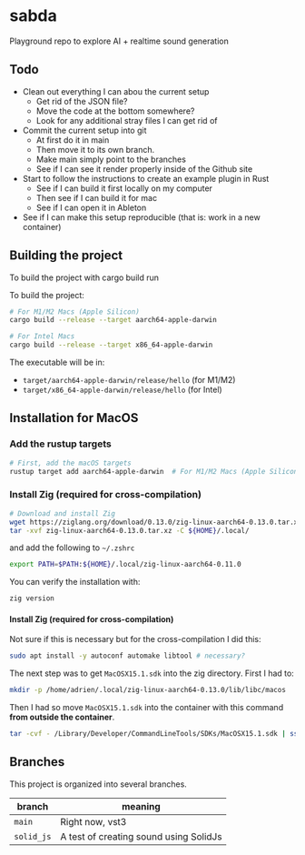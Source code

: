 # sabda

Playground repo to explore AI + realtime sound generation

## Todo

- Clean out everything I can abou the current setup
    - Get rid of the JSON file?
    - Move the code at the bottom somewhere?
    - Look for any additional stray files I can get rid of
- Commit the current setup into git
    - At first do it in main
    - Then move it to its own branch.
    - Make main simply point to the branches
    - See if I can see it render properly inside of the Github site
- Start to follow the instructions to create an example plugin in Rust
    - See if I can build it first locally on my computer
    - Then see if I can build it for mac
    - See if I can open it in Ableton
- See if I can make this setup reproducible (that is: work in a new container)

## Building the project

To build the project with cargo build run

To build the project:

```bash
# For M1/M2 Macs (Apple Silicon)
cargo build --release --target aarch64-apple-darwin

# For Intel Macs
cargo build --release --target x86_64-apple-darwin
```

The executable will be in:

- `target/aarch64-apple-darwin/release/hello` (for M1/M2)
- `target/x86_64-apple-darwin/release/hello` (for Intel)

## Installation for MacOS

### Add the rustup targets

```bash
# First, add the macOS targets
rustup target add aarch64-apple-darwin  # For M1/M2 Macs (Apple Silicon)
```

### Install Zig (required for cross-compilation)

```sh
# Download and install Zig
wget https://ziglang.org/download/0.13.0/zig-linux-aarch64-0.13.0.tar.xz
tar -xvf zig-linux-aarch64-0.13.0.tar.xz -C ${HOME}/.local/
```

and add the following to `~/.zshrc`

```sh
export PATH=$PATH:${HOME}/.local/zig-linux-aarch64-0.11.0
```

You can verify the installation with:

```sh
zig version
```

#### Install Zig (required for cross-compilation)

Not sure if this is necessary but for the cross-compilation I did this:

```sh
sudo apt install -y autoconf automake libtool # necessary?
```

The next step was to get `MacOSX15.1.sdk` into the zig directory. First I had to:

```sh
mkdir -p /home/adrien/.local/zig-linux-aarch64-0.13.0/lib/libc/macos
```

Then I had so move `MacOSX15.1.sdk` into the container with this command 
**from outside the container**.

```sh
tar -cvf - /Library/Developer/CommandLineTools/SDKs/MacOSX15.1.sdk | ssh adrien@test-4 'tar -xvf - -C /home/adrien/.local/zig-linux-aarch64-0.13.0/lib/libc/macos'
```

## Branches

This project is organized into several branches.

| branch          | meaning                                   |
|-----------------|-------------------------------------------|
| `main`          | Right now, vst3                           |
| `solid_js`      | A test of creating sound using SolidJs    |

